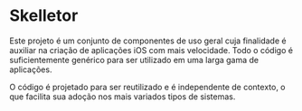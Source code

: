 # Skelletor

Este projeto é um conjunto de componentes de uso geral cuja finalidade é
auxiliar na criação de aplicações iOS com mais velocidade. Todo o código é
suficientemente genérico para ser utilizado em uma larga gama de aplicações.

O código é projetado para ser reutilizado e é independente de contexto, o que
facilita sua adoção nos mais variados tipos de sistemas.
